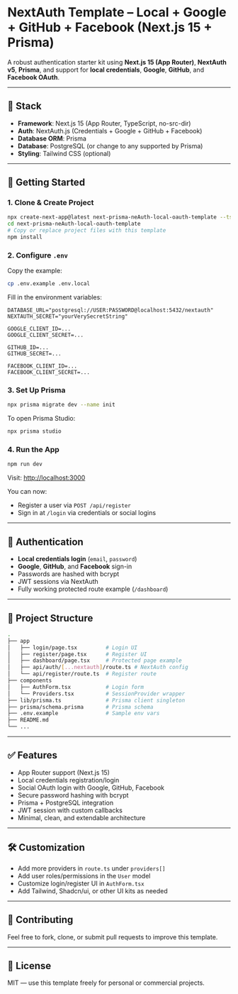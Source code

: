 # NextAuth Template – Local + Google + GitHub + Facebook (Next.js 15 + Prisma)

A robust authentication starter kit using **Next.js 15 (App Router)**, **NextAuth v5**, **Prisma**, and support for **local credentials**, **Google**, **GitHub**, and **Facebook OAuth**.

---

## 🧱 Stack

* **Framework**: Next.js 15 (App Router, TypeScript, no-src-dir)
* **Auth**: NextAuth.js (Credentials + Google + GitHub + Facebook)
* **Database ORM**: Prisma
* **Database**: PostgreSQL (or change to any supported by Prisma)
* **Styling**: Tailwind CSS (optional)

---

## 🚀 Getting Started

### 1. Clone & Create Project

```bash
npx create-next-app@latest next-prisma-neAuth-local-oauth-template --ts --no-src-dir --app
cd next-prisma-neAuth-local-oauth-template
# Copy or replace project files with this template
npm install
```

### 2. Configure `.env`

Copy the example:

```bash
cp .env.example .env.local
```

Fill in the environment variables:

```env
DATABASE_URL="postgresql://USER:PASSWORD@localhost:5432/nextauth"
NEXTAUTH_SECRET="yourVerySecretString"

GOOGLE_CLIENT_ID=...
GOOGLE_CLIENT_SECRET=...

GITHUB_ID=...
GITHUB_SECRET=...

FACEBOOK_CLIENT_ID=...
FACEBOOK_CLIENT_SECRET=...
```

### 3. Set Up Prisma

```bash
npx prisma migrate dev --name init
```

To open Prisma Studio:

```bash
npx prisma studio
```

### 4. Run the App

```bash
npm run dev
```

Visit: [http://localhost:3000](http://localhost:3000)

You can now:

* Register a user via `POST /api/register`
* Sign in at `/login` via credentials or social logins

---

## 🔐 Authentication

* **Local credentials login** (`email`, `password`)
* **Google**, **GitHub**, and **Facebook** sign-in
* Passwords are hashed with bcrypt
* JWT sessions via NextAuth
* Fully working protected route example (`/dashboard`)

---

## 📁 Project Structure

```bash
.
├── app
│   ├── login/page.tsx         # Login UI
│   ├── register/page.tsx      # Register UI
│   ├── dashboard/page.tsx     # Protected page example
│   ├── api/auth/[...nextauth]/route.ts # NextAuth config
│   └── api/register/route.ts  # Register route
├── components
│   ├── AuthForm.tsx           # Login form
│   └── Providers.tsx          # SessionProvider wrapper
├── lib/prisma.ts              # Prisma client singleton
├── prisma/schema.prisma       # Prisma schema
├── .env.example               # Sample env vars
├── README.md
└── ...
```

---

## ✅ Features

* App Router support (Next.js 15)
* Local credentials registration/login
* Social OAuth login with Google, GitHub, Facebook
* Secure password hashing with bcrypt
* Prisma + PostgreSQL integration
* JWT session with custom callbacks
* Minimal, clean, and extendable architecture

---

## 🛠️ Customization

* Add more providers in `route.ts` under `providers[]`
* Add user roles/permissions in the `User` model
* Customize login/register UI in `AuthForm.tsx`
* Add Tailwind, Shadcn/ui, or other UI kits as needed

---

## 🤝 Contributing

Feel free to fork, clone, or submit pull requests to improve this template.

---

## 📄 License

MIT — use this template freely for personal or commercial projects.
